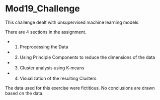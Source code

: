 # Mod19_Challenge

This challenge dealt with unsupervised machine learning models.

There are 4 sections in the assignment.

- 1. Preprocessing the Data
- 2. Using Principle Components to reduce the dimensions of the data
- 3. Cluster analysis using K-means
- 4. Visualization of the resulting Clusters

The data used for this exercise were fictitious.  No conclusions are drawn based on the data.

